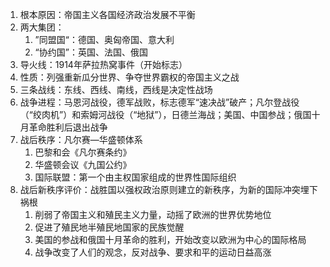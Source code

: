 1. 根本原因：帝国主义各国经济政治发展不平衡
2. 两大集团：
	1. ”同盟国“：德国、奥匈帝国、意大利
	 2. “协约国”：英国、法国、俄国
3. 导火线：1914年萨拉热窝事件（开始标志）
4. 性质：列强重新瓜分世界、争夺世界霸权的帝国主义之战
5. 三条战线：东线、西线、南线，西线是决定性战场
6. 战争进程：马恩河战役，德军战败，标志德军“速决战”破产；凡尔登战役（“绞肉机”）和索姆河战役（“地狱”），日德兰海战；美国、中国参战；俄国十月革命胜利后退出战争
7. 战后秩序：凡尔赛—华盛顿体系
	1. 巴黎和会《凡尔赛条约》
	 2. 华盛顿会议《九国公约》
	  3. 国际联盟：第一个由主权国家组成的世界性国际组织
8. 战后新秩序评价：战胜国以强权政治原则建立的新秩序，为新的国际冲突埋下祸根
	1. 削弱了帝国主义和殖民主义力量，动摇了欧洲的世界优势地位
	2. 促进了殖民地半殖民地国家的民族觉醒
	3. 美国的参战和俄国十月革命的胜利，开始改变以欧洲为中心的国际格局
	4. 战争改变了人们的观念，反对战争、要求和平的运动日益高涨
